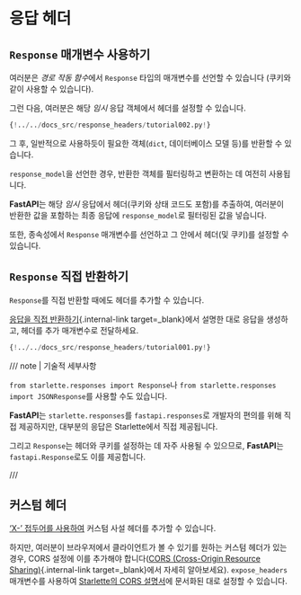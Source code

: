 # 응답 헤더

## `Response` 매개변수 사용하기

여러분은 *경로 작동 함수*에서 `Response` 타입의 매개변수를 선언할 수 있습니다 (쿠키와 같이 사용할 수 있습니다).

그런 다음, 여러분은 해당 *임시* 응답 객체에서 헤더를 설정할 수 있습니다.

```Python hl_lines="1  7-8"
{!../../docs_src/response_headers/tutorial002.py!}
```

그 후, 일반적으로 사용하듯이 필요한 객체(`dict`, 데이터베이스 모델 등)를 반환할 수 있습니다.

`response_model`을 선언한 경우, 반환한 객체를 필터링하고 변환하는 데 여전히 사용됩니다.

**FastAPI**는 해당 *임시* 응답에서 헤더(쿠키와 상태 코드도 포함)를 추출하여, 여러분이 반환한 값을 포함하는 최종 응답에 `response_model`로 필터링된 값을 넣습니다.

또한, 종속성에서 `Response` 매개변수를 선언하고 그 안에서 헤더(및 쿠키)를 설정할 수 있습니다.

## `Response` 직접 반환하기

`Response`를 직접 반환할 때에도 헤더를 추가할 수 있습니다.

[응답을 직접 반환하기](response-directly.md){.internal-link target=_blank}에서 설명한 대로 응답을 생성하고, 헤더를 추가 매개변수로 전달하세요.

```Python hl_lines="10-12"
{!../../docs_src/response_headers/tutorial001.py!}
```

/// note | 기술적 세부사항

`from starlette.responses import Response`나 `from starlette.responses import JSONResponse`를 사용할 수도 있습니다.

**FastAPI**는 `starlette.responses`를 `fastapi.responses`로 개발자의 편의를 위해 직접 제공하지만, 대부분의 응답은 Starlette에서 직접 제공됩니다.

그리고 `Response`는 헤더와 쿠키를 설정하는 데 자주 사용될 수 있으므로, **FastAPI**는 `fastapi.Response`로도 이를 제공합니다.

///

## 커스텀 헤더

<a href="https://developer.mozilla.org/en-US/docs/Web/HTTP/Headers" class="external-link" target="_blank">‘X-’ 접두어를 사용하여</a> 커스텀 사설 헤더를 추가할 수 있습니다.

하지만, 여러분이 브라우저에서 클라이언트가 볼 수 있기를 원하는 커스텀 헤더가 있는 경우, CORS 설정에 이를 추가해야 합니다([CORS (Cross-Origin Resource Sharing)](../tutorial/cors.md){.internal-link target=_blank}에서 자세히 알아보세요). `expose_headers` 매개변수를 사용하여 <a href="https://www.starlette.io/middleware/#corsmiddleware" class="external-link" target="_blank">Starlette의 CORS 설명서</a>에 문서화된 대로 설정할 수 있습니다.
